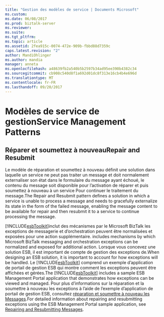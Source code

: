 ```yaml
---
title: "Gestion des modèles de service | Documents Microsoft"
ms.custom: 
ms.date: 06/08/2017
ms.prod: biztalk-server
ms.reviewer: 
ms.suite: 
ms.tgt_pltfrm: 
ms.topic: article
ms.assetid: 2fea915c-0074-472e-909b-fbbd88d7359c
caps.latest.revision: "2"
author: MandiOhlinger
ms.author: mandia
manager: anneta
ms.openlocfilehash: a48639fb2a540b5b2597b34ad95ee390b4382c34
ms.sourcegitcommit: cb908c540d8f1a692d01dc8f313e16cb4b4e696d
ms.translationtype: MT
ms.contentlocale: fr-FR
ms.lasthandoff: 09/20/2017
---
```

# <a name="service-management-patterns"></a><span data-ttu-id="4e09d-102">Modèles de service de gestion</span><span class="sxs-lookup"><span data-stu-id="4e09d-102">Service Management Patterns</span></span>
## <a name="repair-and-resubmit"></a><span data-ttu-id="4e09d-103">Réparer et soumettez à nouveau</span><span class="sxs-lookup"><span data-stu-id="4e09d-103">Repair and Resubmit</span></span>  
 <span data-ttu-id="4e09d-104">Le modèle de réparation et soumettez à nouveau définit une solution dans laquelle un service ne peut pas traiter un message et doit normalement externaliser son état dans le formulaire du message ayant échoué, le contenu du message soit disponible pour l’activation de réparer et puis soumettez à nouveau à un service Pour continuer le traitement du message.</span><span class="sxs-lookup"><span data-stu-id="4e09d-104">The Repair and Resubmit pattern defines a solution in which a service is unable to process a message and needs to gracefully externalize its state in the form of the failed message, enabling the message content to be available for repair and then resubmit it to a service to continue processing the message.</span></span>  
  
 [!INCLUDE[esbToolkit](../includes/esbtoolkit-md.md)]<span data-ttu-id="4e09d-105">inclut des mécanismes par le Microsoft BizTalk les exceptions de messagerie et d’orchestration peuvent être normalisées et exposées pour une action supplémentaire.</span><span class="sxs-lookup"><span data-stu-id="4e09d-105"> includes mechanisms by which Microsoft BizTalk messaging and orchestration exceptions can be normalized and exposed for additional action.</span></span> <span data-ttu-id="4e09d-106">Lorsque vous concevez une solution ESB, il est important de compte de gestion des exceptions de.</span><span class="sxs-lookup"><span data-stu-id="4e09d-106">When designing an ESB solution, it is important to account for how exceptions will be handled.</span></span> <span data-ttu-id="4e09d-107">Le [!INCLUDE[esbToolkit](../includes/esbtoolkit-md.md)] comprend un exemple d’application de portail de gestion ESB qui montre comment les exceptions peuvent être affichées et gérées.</span><span class="sxs-lookup"><span data-stu-id="4e09d-107">The [!INCLUDE[esbToolkit](../includes/esbtoolkit-md.md)] includes a sample ESB Management Portal application that demonstrates how exceptions can be viewed and managed.</span></span> <span data-ttu-id="4e09d-108">Pour plus d’informations sur la réparation et la soumettre à nouveau les exceptions à l’aide de l’exemple d’application de portail de gestion ESB, consultez [réparation et soumettre à nouveau les Messages](../esb-toolkit/repairing-and-resubmitting-messages.md).</span><span class="sxs-lookup"><span data-stu-id="4e09d-108">For detailed information about repairing and resubmitting exceptions using the ESB Management Portal sample application, see [Repairing and Resubmitting Messages](../esb-toolkit/repairing-and-resubmitting-messages.md).</span></span>